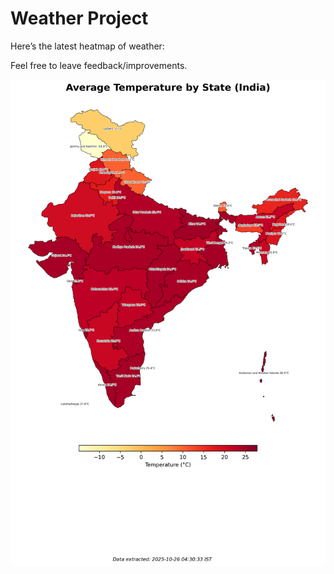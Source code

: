 # Weather Project

Here’s the latest heatmap of weather:

Feel free to leave feedback/improvements.

![India Heatmap](docs/assets/india_heatmap.png?v=FD5693)
